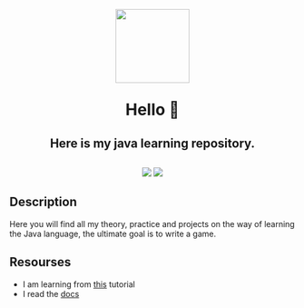 <p align=center>
<img src="https://www.pngplay.com/wp-content/uploads/9/Java-PNG-Clipart-Background.png" width="130">
</p>

<div align="center">
<h1 style="padding: 0; margin: 30px">Hello 👋</h1>
<h2 style="padding: 0"> Here is my java learning repository.</h2>
</div>

<p align="center" style="margin-top: 30px">
<img src="https://img.shields.io/badge/java-%23ED8B00.svg?
style=for-the-badge&logo=java&logoColor=white">
<img src="https://img.shields.io/badge/IntelliJIDEA-000000.svg?
style=for-the-badge&logo=intellij-idea&logoColor=white)">

</p>

## Description
Here you will find all my theory, practice and projects
on the way of  learning the Java language,
the ultimate goal is to write a game.

## Resourses
- I am learning from [this](https://metanit.com/java/tutorial/) tutorial
- I read the [docs](https://docs.oracle.com/en/java/)
